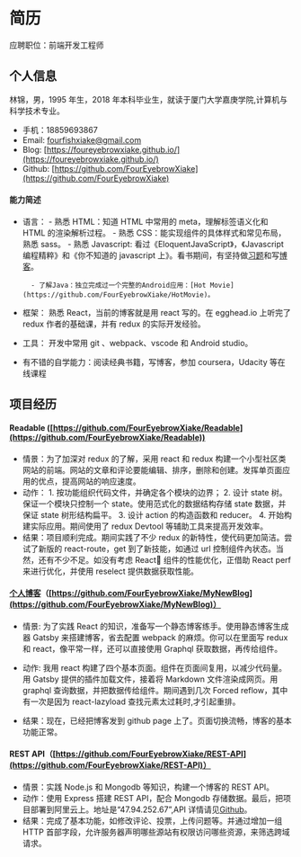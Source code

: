 # 简历

应聘职位：前端开发工程师

## 个人信息

林锦，男，1995 年生，2018 年本科毕业生，就读于厦门大学嘉庚学院,计算机与科学技术专业。

* 手机：18859693867
* Email: fourfishxiake@gmail.com
* Blog: [https://foureyebrowxiake.github.io/](https://foureyebrowxiake.github.io/)
* Github: [https://github.com/FourEyebrowXiake](https://github.com/FourEyebrowXiake)

#### 能力简述

* 语言： - 熟悉 HTML：知道 HTML 中常用的 meta，理解标签语义化和 HTML 的渲染解析过程。 - 熟悉 CSS：能实现组件的具体样式和常见布局，熟悉 sass。 - 熟悉 Javascript: 看过《EloquentJavaScript》，《Javascript 编程精粹》和《你不知道的 javascript 上》。看书期间，有坚持做[习题](https://github.com/FourEyebrowXiake/Eloquent-JavaScript-Exercise)和写[博客](http://foureyebrowxiake.github.io/)。

      	- 了解Java：独立完成过一个完整的Android应用：[Hot Movie](https://github.com/FourEyebrowXiake/HotMovie)。

* 框架： 熟悉 React，当前的博客就是用 react 写的。在 egghead.io 上听完了 redux 作者的基础课，并有 redux 的实际开发经验。
* 工具： 开发中常用 git 、webpack、vscode 和 Android studio。
* 有不错的自学能力：阅读经典书籍，写博客，参加 coursera，Udacity 等在线课程

## 项目经历

#### Readable ([https://github.com/FourEyebrowXiake/Readable](https://github.com/FourEyebrowXiake/Readable))

* 情景：为了加深对 redux 的了解，采用 react 和 redux 构建一个小型社区类网站的前端。网站的文章和评论要能编辑、排序，删除和创建。发挥单页面应用的优点，提高网站的响应速度。
* 动作： 1. 按功能组织代码文件，并确定各个模块的边界； 2. 设计 state 树。保证一个模块只控制一个 state。使用范式化的数据结构存储 state 数据，并保证 state 树形结构扁平。 3. 设计 action 的构造函数和 reducer。 4. 开始构建实际应用。期间使用了 redux Devtool 等辅助工具来提高开发效率。
* 结果：项目顺利完成。期间实践了不少 redux 的新特性，使代码更加简洁。尝试了新版的 react-route，get 到了新技能，如通过 url 控制组件內状态。当然，还有不少不足。如没有考虑 React 组件的性能优化，正借助 React perf 来进行优化，并使用 reselect 提供数据获取性能。

#### [个人博客](https://foureyebrowxiake.github.io/)（[https://github.com/FourEyebrowXiake/MyNewBlog](https://github.com/FourEyebrowXiake/MyNewBlog)）

* 情景: 为了实践 React 的知识，准备写一个静态博客练手。使用静态博客生成器 Gatsby 来搭建博客，省去配置 webpack 的麻烦。你可以在里面写 redux 和 react，像平常一样，还可以直接使用 Graphql 获取数据，再传给组件。

* 动作: 我用 react 构建了四个基本页面。组件在页面间复用，以减少代码量。用 Gatsby 提供的插件加载文件，接着将 Markdown 文件渲染成网页。用 graphql 查询数据，并把数据传给组件。期间遇到几次
  Forced reflow，其中有一次是因为 react-lazyload 查找元素太过耗时,才引起重排。
* 结果：现在，已经把博客发到 github page 上了。页面切换流畅，博客的基本功能正常。

#### REST API（[https://github.com/FourEyebrowXiake/REST-API](https://github.com/FourEyebrowXiake/REST-API)）

* 情景：实践 Node.js 和 Mongodb 等知识，构建一个博客的 REST API。
* 动作：使用 Express 搭建 REST API，配合 Mongodb 存储数据。最后，把项目部署到阿里云上。地址是“47.94.252.67”,API 详情请见[Github](https://github.com/FourEyebrowXiake/REST-API)。
* 结果：完成了基本功能，如修改评论、投票，上传问题等。并通过增加一组 HTTP 首部字段，允许服务器声明哪些源站有权限访问哪些资源，来筛选跨域请求。
